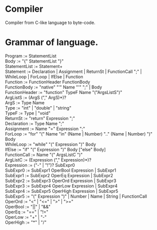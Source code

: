 # Compiler
Compiler from C-like language to byte-code. 

# Grammar of language.
Program := StatementList <br />
Body := "{" StatementList "}" <br />
StatementList := Statement+ <br />
Statement := Declaration | Assignment | ReturnSt | FunctionCall ";" | WhileLoop | ForLoop | IfElse | Function <br />
Function := FunctionHeader FunctionBody <br />
FunctionBody := "native" "'" Name "'" ";" | Body <br />
FunctionHeader := "function" TypeF Name "("ArgsListS")" <br />
ArgListS := (ArgS ("," ArgS)\*)? <br />
ArgS := Type Name <br />
Type := "int" | "double" | "string" <br />
TypeF := Type | "void" <br />
ReturnSt := "return" Expression ";" <br />
Declaration := Type Name ";" <br />
Assignment := Name "=" Expression ";" <br />
ForLoop := "for" "(" Name "in" (Name | Number) ".." (Name | Number) ")" Body <br />
WhileLoop := "while" "(" Expression ")" Body <br />
IfElse := "if" "(" Expression ")" Body ["else" Body] <br />
FunctionCall := Name "(" ArgsListC ")" <br />
ArgListC := (Expression ("," Expression)\*)? <br />
Expression := ("-" | "!")? SubExpr0 <br />
SubExpr0 := SubExpr1 OperBool Expression | SubExpr1 <br />
SubExpr1 := SubExpr2 OperEq Expression | SubExpr2 <br />
SubExpr2 := SubExpr3 OperOrd Expression | SubExpr3 <br />
SubExpr3 := SubExpr4 OperLow Expression | SubExpr4 <br />
SubExpr4 := SubExpr5 OperHigh Expression | SubExpr5 <br />
SubExpr5 := "(" Expression ")" | Number | Name | String | FunctionCall <br />
OperOrd := "<" | "<=" | ">" | ">=" <br />
OperBool := "||" | "&&" <br />
OperEq := "==" | "!=" <br />
OperLow := "+" | "-" <br />
OperHigh := "*" | "/" <br />
